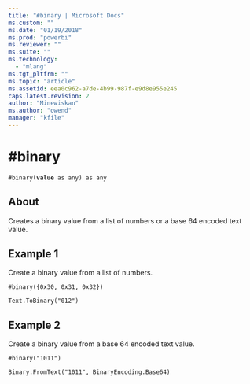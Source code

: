 ```yaml
---
title: "#binary | Microsoft Docs"
ms.custom: ""
ms.date: "01/19/2018"
ms.prod: "powerbi"
ms.reviewer: ""
ms.suite: ""
ms.technology: 
  - "mlang"
ms.tgt_pltfrm: ""
ms.topic: "article"
ms.assetid: eea0c962-a7de-4b99-987f-e9d8e955e245
caps.latest.revision: 2
author: "Minewiskan"
ms.author: "owend"
manager: "kfile"
---
```

# #binary
<code>#binary(<b>value</b> as any) as any</code>
## About
Creates a binary value from a list of numbers or a base 64 encoded text value.

## Example 1
Create a binary value from a list of numbers.

<code>#binary({0x30, 0x31, 0x32})</code>

<code>Text.ToBinary("012")</code>

## Example 2
Create a binary value from a base 64 encoded text value.

<code>#binary("1011")</code>

<code>Binary.FromText("1011", BinaryEncoding.Base64)</code>
  
